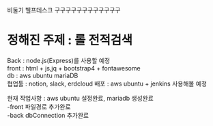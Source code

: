 비둘기 헬프데스크 구구구구구구구구구구구구

<h1>정해진 주제 : 롤 전적검색</h1>

Back : node.js(Express)를 사용할 예정<br>
front : html + js,jq + bootstrap4 + fontawesome<br>
db : aws ubuntu mariaDB<br>
협업툴 : notion, slack, erdcloud
배포 : aws ubuntu + jenkins 사용해볼 예정<br>

</hr>
현재 작업사항 : aws ubuntu 설정완료, mariadb 생성완료<br>
        -front 파일경로 추가완료<br>
        -back  dbConnection 추가완료
